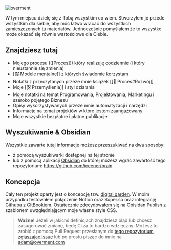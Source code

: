 ![overment](https://space.overment.com/overment/overment.png)

W tym miejscu dzielę się z Tobą wszystkim co wiem. Stworzyłem je przede wszystkim dla siebie, aby móc łatwo wracać do wszystkich zamieszczonych tu materiałów. Jednocześnie pomyślałem że to wszystko może okazać się równie wartościowe dla Ciebie.

## Znajdziesz tutaj

* Mojego procesu ([[Proces]]) który realizuję codziennie \(i który nieustannie się zmienia\)
* [[🎖️ Modele mentalne]] z których świadomie korzystam
* Notatki z przeczytanych przeze mnie książek [[💫 Proces#Rozwój]]
* Moje [[🎖️ Przemyślenia]] i styl działania
* Moje notatki na temat Programowania, Projektowania, Marketingu i szeroko pojętego Biznesu
* Opisy wykorzystywanych przeze mnie automatyzacji i narzędzi
* Informacje na temat projektów w które jestem zaangażowany
* Moje wszystkie bezpłatne i płatne publikacje

## Wyszukiwanie & Obsidian

Wszystkie zawarte tutaj informacje możesz przeszukiwać na dwa sposoby:
- z pomocą wyszukiwarki dostępnej na tej stronie
- lub z pomocą aplikacji [Obsidian](https://obsidian.md/) do której możesz wgrać zawartość tego repozytorium: https://github.com/iceener/brain

## Koncepcja

Cały ten projekt oparty jest o koncepcję tzw. [digital garden](https://joelhooks.com/digital-garden). W moim przypadku testowałem połączenie Notion oraz Super.so oraz integrację Githuba z GitBookiem. Ostatecznie zdecydowałem się na Obisidan Publish z szablonem uwzględniającym moje własne style CSS. 

> **Ważne!** Jeżeli w jakichś definicjach znajdziesz błąd lub chcesz zasugerować zmianę, będę Ci za to bardzo wdzięczny. Możesz to zrobić z pomocą Pull Request przesłanym do [tego repozytorium](https://github.com/iceener/brain), [zgłaszając Issue](https://github.com/iceener/brain/issues/new) lub po prostu pisząc do mnie na adam@overment.com
